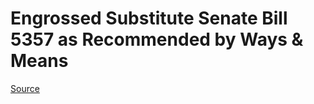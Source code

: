 # Engrossed Substitute Senate Bill 5357 as Recommended by Ways & Means

[Source](http://lawfilesext.leg.wa.gov/biennium/2021-22/Xml/Bills/Senate%20Bills/5357-S.E.xml)